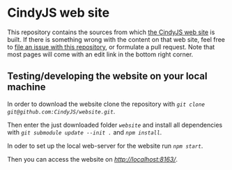 # CindyJS web site

This repository contains the sources from which
[the CindyJS web site](http://cindyjs.org/) is built.
If there is something wrong with the content on that web site,
feel free to
[file an issue with this repository](https://github.com/CindyJS/website/issues),
or formulate a pull request.
Note that most pages will come with an edit link in the bottom right corner.

## Testing/developing the website on your local machine

In order to download the website clone the repository with *`git clone git@github.com:CindyJS/website.git`*.

Then enter the just downloaded folder *`website`* and install all dependencies with *`git submodule update --init .`* and *`npm install`*.

In oder to set up the local web-server for the website run *`npm start`*.

Then you can access the website on *[http://localhost:8163/](http://localhost:8163/)*.
